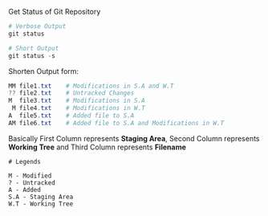 Get Status of Git Repository

```powershell
# Verbose Output
git status

# Short Output
git status -s
```

Shorten Output form:

```powershell
MM file1.txt    # Modifications in S.A and W.T
?? file2.txt    # Untracked Changes
M  file3.txt    # Modifications in S.A
 M file4.txt    # Modifications in W.T
A  file5.txt    # Added file to S.A
AM file6.txt    # Added file to S.A and Modifications in W.T
```

Basically First Column represents **Staging Area**, Second Column represents **Working Tree** and Third Column represents **Filename**

```
# Legends

M - Modified
? - Untracked
A - Added
S.A - Staging Area
W.T - Working Tree
```
